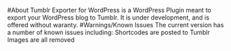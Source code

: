#About
Tumblr Exporter for WordPress is a WordPress Plugin meant to export your WordPress blog to Tumblr. It is under development, and is offered without waranty.
#Warnings/Known Issues
The current version has a number of known issues including:
	Shortcodes are posted to Tumblr
	Images are all removed